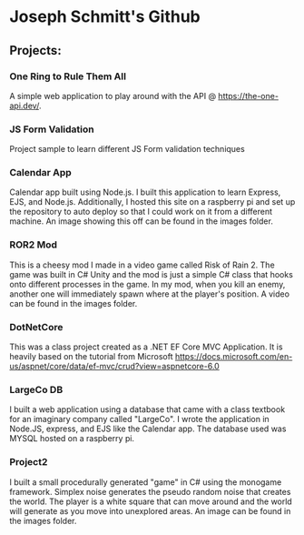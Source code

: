 # Joseph Schmitt's Github

## Projects:
### One Ring to Rule Them All
A simple web application to play around with the API @ https://the-one-api.dev/. 

### JS Form Validation
Project sample to learn different JS Form validation techniques

### Calendar App
Calendar app built using Node.js. I built this application to learn Express, EJS, and Node.js. 
Additionally, I hosted this site on a raspberry pi and set up the repository to auto deploy so that I could work on it from a different machine. 
An image showing this off can be found in the images folder.

### ROR2 Mod
This is a cheesy mod I made in a video game called Risk of Rain 2. The game was built in C# Unity and the mod is just a simple C# class that hooks onto different processes in the game.
In my mod, when you kill an enemy, another one will immediately spawn where at the player's position. A video can be found in the images folder.

### DotNetCore
This was a class project created as a .NET EF Core MVC Application. It is heavily based on the tutorial from Microsoft https://docs.microsoft.com/en-us/aspnet/core/data/ef-mvc/crud?view=aspnetcore-6.0 

### LargeCo DB
I built a web application using a database that came with a class textbook for an imaginary company called "LargeCo". 
I wrote the application in Node.JS, express, and EJS like the Calendar app. The database used was MYSQL hosted on a raspberry pi.

### Project2
I built a small procedurally generated "game" in C# using the monogame framework. Simplex noise generates the pseudo random noise that creates the world. The player is a white square that can move around and the world will generate as you move into unexplored areas.
An image can be found in the images folder.


